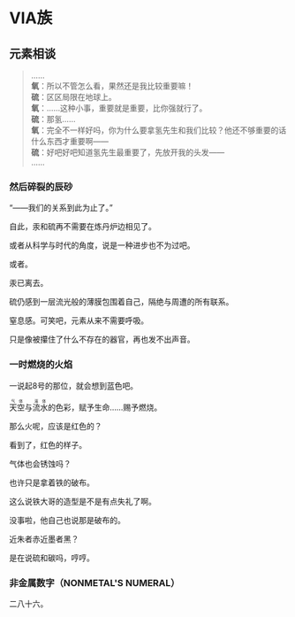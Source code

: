 # ⅥA族

## 元素相谈

>……  
**氧**：所以不管怎么看，果然还是我比较重要嘛！  
**硫**：区区局限在地球上。  
**氧**：……这种小事，重要就是重要，比你强就行了。  
**硫**：那氢……  
**氧**：完全不一样好吗，你为什么要拿氢先生和我们比较？他还不够重要的话什么东西才重要啊——  
**硫**：好吧好吧知道氢先生最重要了，先放开我的头发——  
……

### 然后碎裂的辰砂

“——我们的关系到此为止了。”

自此，汞和硫再不需要在炼丹炉边相见了。

或者从科学与时代的角度，说是一种进步也不为过吧。

或者。

汞已离去。

硫仍感到一层流光般的薄膜包围着自己，隔绝与周遭的所有联系。

窒息感。可笑吧，元素从来不需要呼吸。

只是像被攥住了什么不存在的器官，再也发不出声音。

### 一时燃烧的火焰

一说起8号的那位，就会想到蓝色吧。

<ruby>天空<rt>气体</rt></ruby>与<ruby>流水<rt>液体</rt></ruby>的色彩，赋予生命……赐予燃烧。

那么火呢，应该是红色的？

看到了，红色的样子。

气体也会锈蚀吗？

也许只是拿着铁的破布。

这么说铁大哥的造型是不是有点失礼了啊。

没事啦，他自己也说那是破布的。

近朱者赤近墨者黑？

是在说硫和碳吗，哼哼。

### 非金属数字（NONMETAL'S NUMERAL）

二八十六。
